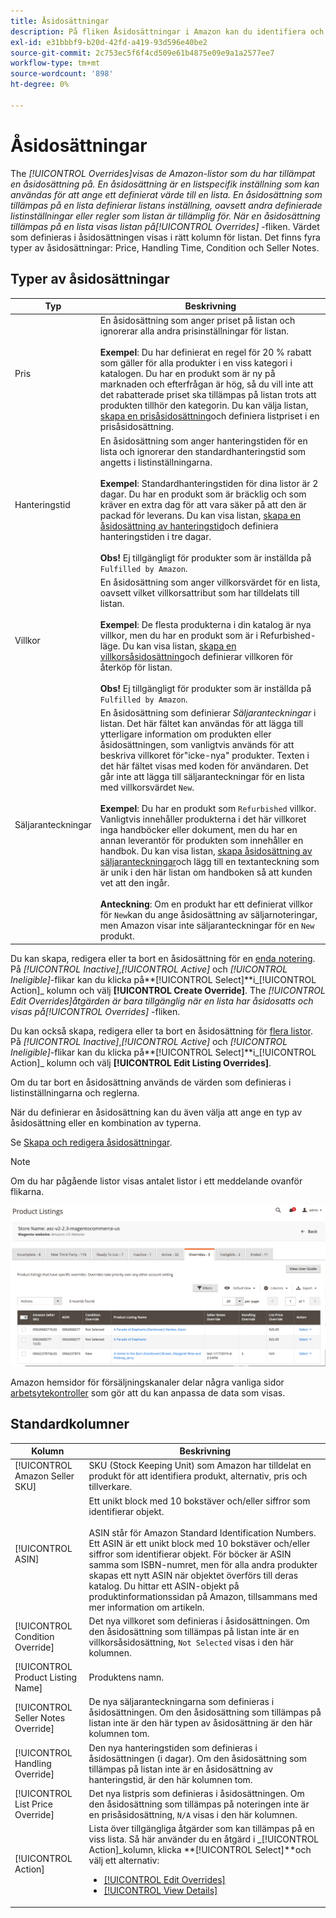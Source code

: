 ```yaml
---
title: Åsidosättningar
description: På fliken Åsidosättningar i Amazon kan du identifiera och hantera hur du tillämpar åsidosättningar i dina Amazon-listor.
exl-id: e31bbbf9-b20d-42fd-a419-93d596e40be2
source-git-commit: 2c753ec5f6f4cd509e61b4875e09e9a1a2577ee7
workflow-type: tm+mt
source-wordcount: '898'
ht-degree: 0%

---
```


# Åsidosättningar

The _[!UICONTROL Overrides]_visas de Amazon-listor som du har tillämpat en åsidosättning på. En åsidosättning är en listspecifik inställning som kan användas för att ange ett definierat värde till en lista. En åsidosättning som tillämpas på en lista definierar listans inställning, oavsett andra definierade listinställningar eller regler som listan är tillämplig för. När en åsidosättning tillämpas på en lista visas listan på_[!UICONTROL Overrides]_ -fliken. Värdet som definieras i åsidosättningen visas i rätt kolumn för listan. Det finns fyra typer av åsidosättningar: Price, Handling Time, Condition och Seller Notes.

## Typer av åsidosättningar

| Typ | Beskrivning |
|---|---|
| Pris | En åsidosättning som anger priset på listan och ignorerar alla andra prisinställningar för listan. <br><br>**Exempel**: Du har definierat en regel för 20 % rabatt som gäller för alla produkter i en viss kategori i katalogen. Du har en produkt som är ny på marknaden och efterfrågan är hög, så du vill inte att det rabatterade priset ska tillämpas på listan trots att produkten tillhör den kategorin. Du kan välja listan, [skapa en prisåsidosättning](./creating-editing-overrides.md#edit-override-single-listing)och definiera listpriset i en prisåsidosättning. |
| Hanteringstid | En åsidosättning som anger hanteringstiden för en lista och ignorerar den standardhanteringstid som angetts i listinställningarna.<br><br>**Exempel**: Standardhanteringstiden för dina listor är 2 dagar. Du har en produkt som är bräcklig och som kräver en extra dag för att vara säker på att den är packad för leverans. Du kan visa listan, [skapa en åsidosättning av hanteringstid](./creating-editing-overrides.md#edit-override-single-listing)och definiera hanteringstiden i tre dagar.<br><br>**Obs!** Ej tillgängligt för produkter som är inställda på `Fulfilled by Amazon`. |
| Villkor | En åsidosättning som anger villkorsvärdet för en lista, oavsett vilket villkorsattribut som har tilldelats till listan.<br><br>**Exempel**: De flesta produkterna i din katalog är nya villkor, men du har en produkt som är i Refurbished-läge. Du kan visa listan, [skapa en villkorsåsidosättning](./creating-editing-overrides.md#edit-override-single-listing)och definierar villkoren för återköp för listan.<br><br>**Obs!** Ej tillgängligt för produkter som är inställda på `Fulfilled by Amazon`. |
| Säljaranteckningar | En åsidosättning som definierar _Säljaranteckningar_ i listan. Det här fältet kan användas för att lägga till ytterligare information om produkten eller åsidosättningen, som vanligtvis används för att beskriva villkoret för&quot;icke-nya&quot; produkter. Texten i det här fältet visas med koden för användaren. Det går inte att lägga till säljaranteckningar för en lista med villkorsvärdet `New`. <br><br>**Exempel**: Du har en produkt som `Refurbished` villkor. Vanligtvis innehåller produkterna i det här villkoret inga handböcker eller dokument, men du har en annan leverantör för produkten som innehåller en handbok. Du kan visa listan, [skapa åsidosättning av säljaranteckningar](./creating-editing-overrides.md#edit-override-single-listing)och lägg till en textanteckning som är unik i den här listan om handboken så att kunden vet att den ingår.<br><br>**Anteckning**: Om en produkt har ett definierat villkor för `New`kan du ange åsidosättning av säljarnoteringar, men Amazon visar inte säljaranteckningar för en `New` produkt. |

Du kan skapa, redigera eller ta bort en åsidosättning för en [enda notering](./creating-editing-overrides.md#edit-override-single-listing). På _[!UICONTROL Inactive]_,_[!UICONTROL Active]_ och _[!UICONTROL Ineligible]_-flikar kan du klicka på&#x200B;**[!UICONTROL Select]**i_[!UICONTROL Action]_ kolumn och välj **[!UICONTROL Create Override]**. The _[!UICONTROL Edit Overrides]_åtgärden är bara tillgänglig när en lista har åsidosatts och visas på_[!UICONTROL Overrides]_ -fliken.

Du kan också skapa, redigera eller ta bort en åsidosättning för [flera listor](./creating-editing-overrides.md#edit-override-multiple-listings). På _[!UICONTROL Inactive]_,_[!UICONTROL Active]_ och _[!UICONTROL Ineligible]_-flikar kan du klicka på&#x200B;**[!UICONTROL Select]**i_[!UICONTROL Action]_ kolumn och välj **[!UICONTROL Edit Listing Overrides]**.

Om du tar bort en åsidosättning används de värden som definieras i listinställningarna och reglerna.

När du definierar en åsidosättning kan du även välja att ange en typ av åsidosättning eller en kombination av typerna.

Se [Skapa och redigera åsidosättningar](./creating-editing-overrides.md).

>[!NOTE]
>
>Om du har pågående listor visas antalet listor i ett meddelande ovanför flikarna.

![Fliken Åsidosättningar](assets/amazon-overrides.png)

Amazon hemsidor för försäljningskanaler delar några vanliga sidor [arbetsytekontroller](./workspace-controls.md) som gör att du kan anpassa de data som visas.

## Standardkolumner

| Kolumn | Beskrivning |
|---|---|
| [!UICONTROL Amazon Seller SKU] | SKU (Stock Keeping Unit) som Amazon har tilldelat en produkt för att identifiera produkt, alternativ, pris och tillverkare. |
| [!UICONTROL ASIN] | Ett unikt block med 10 bokstäver och/eller siffror som identifierar objekt.<br><br>ASIN står för Amazon Standard Identification Numbers. Ett ASIN är ett unikt block med 10 bokstäver och/eller siffror som identifierar objekt. För böcker är ASIN samma som ISBN-numret, men för alla andra produkter skapas ett nytt ASIN när objektet överförs till deras katalog. Du hittar ett ASIN-objekt på produktinformationssidan på Amazon, tillsammans med mer information om artikeln. |
| [!UICONTROL Condition Override] | Det nya villkoret som definieras i åsidosättningen. Om den åsidosättning som tillämpas på listan inte är en villkorsåsidosättning, `Not Selected` visas i den här kolumnen. |
| [!UICONTROL Product Listing Name] | Produktens namn. |
| [!UICONTROL Seller Notes Override] | De nya säljaranteckningarna som definieras i åsidosättningen. Om den åsidosättning som tillämpas på listan inte är den här typen av åsidosättning är den här kolumnen tom. |
| [!UICONTROL Handling Override] | Den nya hanteringstiden som definieras i åsidosättningen (i dagar). Om den åsidosättning som tillämpas på listan inte är en åsidosättning av hanteringstid, är den här kolumnen tom. |
| [!UICONTROL List Price Override] | Det nya listpris som definieras i åsidosättningen. Om den åsidosättning som tillämpas på noteringen inte är en prisåsidosättning, `N/A` visas i den här kolumnen. |
| [!UICONTROL Action] | Lista över tillgängliga åtgärder som kan tillämpas på en viss lista. Så här använder du en åtgärd i _[!UICONTROL Action]_kolumn, klicka **[!UICONTROL Select]**och välj ett alternativ:<ul><li>[[!UICONTROL Edit Overrides]](./creating-editing-overrides.md#edit-override-single-listing)</li><li>[[!UICONTROL View Details]](./product-listing-details.md)</li></ul> |
